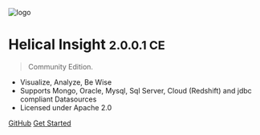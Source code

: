 ![logo](_media/logo-hi.png)

# Helical Insight <small>2.0.0.1 CE</small>

> Community Edition.

- Visualize, Analyze, Be Wise
- Supports Mongo, Oracle, Mysql, Sql Server, Cloud (Redshift) and jdbc compliant Datasources
- Licensed under Apache 2.0 


[GitHub](https://github.com/bireports/insight)
[Get Started](#helical-insight)